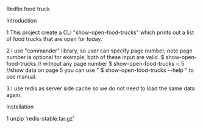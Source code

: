 Redfin food truck

Introduction

1 This project create a CLI "show-open-food-trucks" which prints out a list of food trucks that are open for today.

2 I use "commander" library, so user can specify page number, note page number is optional
for example, both of these input are valid.
$ show-open-food-trucks           // without any page number
$ show-open-food-trucks -i 5     //show data on page 5
you can use " $ show-open-food-trucks --help " to see manual.

3 I use redis as server side cache so we do not need to load the same data again.

Installation

1 unzip 'redis-stable.tar.gz'
